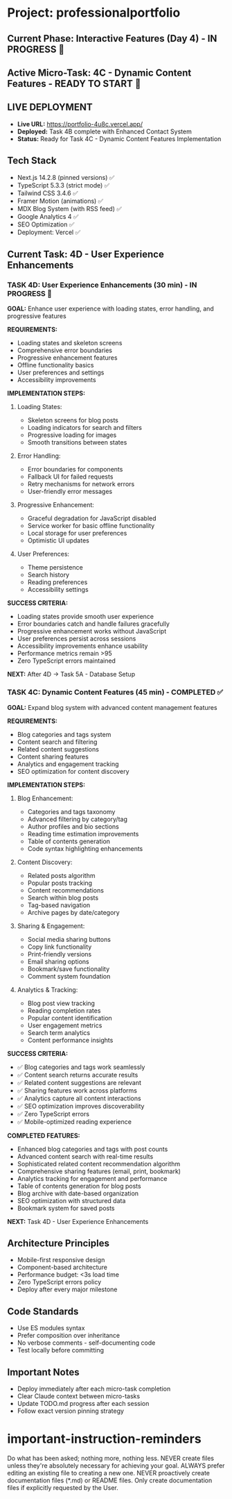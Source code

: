 # Project: professionalportfolio

## Current Phase: Interactive Features (Day 4) - IN PROGRESS 🎯
## Active Micro-Task: 4C - Dynamic Content Features - READY TO START 🎯

## LIVE DEPLOYMENT
- **Live URL:** https://portfolio-4u8c.vercel.app/
- **Deployed:** Task 4B complete with Enhanced Contact System
- **Status:** Ready for Task 4C - Dynamic Content Features Implementation

## Tech Stack
- Next.js 14.2.8 (pinned versions) ✅
- TypeScript 5.3.3 (strict mode) ✅
- Tailwind CSS 3.4.6 ✅
- Framer Motion (animations) ✅
- MDX Blog System (with RSS feed) ✅
- Google Analytics 4 ✅
- SEO Optimization ✅
- Deployment: Vercel ✅

## Current Task: 4D - User Experience Enhancements

### TASK 4D: User Experience Enhancements (30 min) - IN PROGRESS 🎯

**GOAL:** Enhance user experience with loading states, error handling, and progressive features

**REQUIREMENTS:**
- Loading states and skeleton screens
- Comprehensive error boundaries
- Progressive enhancement features
- Offline functionality basics
- User preferences and settings
- Accessibility improvements

**IMPLEMENTATION STEPS:**
1. Loading States:
   - Skeleton screens for blog posts
   - Loading indicators for search and filters
   - Progressive loading for images
   - Smooth transitions between states

2. Error Handling:
   - Error boundaries for components
   - Fallback UI for failed requests
   - Retry mechanisms for network errors
   - User-friendly error messages

3. Progressive Enhancement:
   - Graceful degradation for JavaScript disabled
   - Service worker for basic offline functionality
   - Local storage for user preferences
   - Optimistic UI updates

4. User Preferences:
   - Theme persistence
   - Search history
   - Reading preferences
   - Accessibility settings

**SUCCESS CRITERIA:**
- Loading states provide smooth user experience
- Error boundaries catch and handle failures gracefully
- Progressive enhancement works without JavaScript
- User preferences persist across sessions
- Accessibility improvements enhance usability
- Performance metrics remain >95
- Zero TypeScript errors maintained

**NEXT:** After 4D → Task 5A - Database Setup

### TASK 4C: Dynamic Content Features (45 min) - COMPLETED ✅

**GOAL:** Expand blog system with advanced content management features

**REQUIREMENTS:**
- Blog categories and tags system
- Content search and filtering
- Related content suggestions
- Content sharing features
- Analytics and engagement tracking
- SEO optimization for content discovery

**IMPLEMENTATION STEPS:**
1. Blog Enhancement:
   - Categories and tags taxonomy
   - Advanced filtering by category/tag
   - Author profiles and bio sections
   - Reading time estimation improvements
   - Table of contents generation
   - Code syntax highlighting enhancements

2. Content Discovery:
   - Related posts algorithm
   - Popular posts tracking
   - Content recommendations
   - Search within blog posts
   - Tag-based navigation
   - Archive pages by date/category

3. Sharing & Engagement:
   - Social media sharing buttons
   - Copy link functionality
   - Print-friendly versions
   - Email sharing options
   - Bookmark/save functionality
   - Comment system foundation

4. Analytics & Tracking:
   - Blog post view tracking
   - Reading completion rates
   - Popular content identification
   - User engagement metrics
   - Search term analytics
   - Content performance insights

**SUCCESS CRITERIA:**
- ✅ Blog categories and tags work seamlessly
- ✅ Content search returns accurate results
- ✅ Related content suggestions are relevant
- ✅ Sharing features work across platforms
- ✅ Analytics capture all content interactions
- ✅ SEO optimization improves discoverability
- ✅ Zero TypeScript errors
- ✅ Mobile-optimized reading experience

**COMPLETED FEATURES:**
- Enhanced blog categories and tags with post counts
- Advanced content search with real-time results
- Sophisticated related content recommendation algorithm
- Comprehensive sharing features (email, print, bookmark)
- Analytics tracking for engagement and performance
- Table of contents generation for blog posts
- Blog archive with date-based organization
- SEO optimization with structured data
- Bookmark system for saved posts

**NEXT:** Task 4D - User Experience Enhancements

## Architecture Principles
- Mobile-first responsive design
- Component-based architecture
- Performance budget: <3s load time
- Zero TypeScript errors policy
- Deploy after every major milestone

## Code Standards
- Use ES modules syntax
- Prefer composition over inheritance  
- No verbose comments - self-documenting code
- Test locally before committing

## Important Notes
- Deploy immediately after each micro-task completion
- Clear Claude context between micro-tasks
- Update TODO.md progress after each session
- Follow exact version pinning strategy


# important-instruction-reminders
Do what has been asked; nothing more, nothing less.
NEVER create files unless they're absolutely necessary for achieving your goal.
ALWAYS prefer editing an existing file to creating a new one.
NEVER proactively create documentation files (*.md) or README files. Only create documentation files if explicitly requested by the User.
